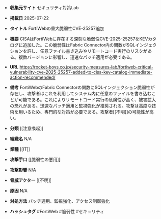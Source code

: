 - **収集元サイト**
セキュリティ対策Lab

- **掲載日**
2025-07-22

- **タイトル**
FortiWebの重大脆弱性CVE-25257追加

- **概要**
CISAはFortiWebに存在する深刻な脆弱性CVE-2025-25257をKEVカタログに追加した。この脆弱性はFabric Connector内の関数がSQLインジェクションを許し、任意ファイル書き込みやリモートコード実行のリスクがある。複数バージョンに影響し、迅速なパッチ適用が必要である。

- **URL**
https://rocket-boys.co.jp/security-measures-lab/fortiweb-critical-vulnerability-cve-2025-25257-added-to-cisa-kev-catalog-immediate-action-recommended/

- **備考**
FortiWebのFabric Connectorの関数にSQLインジェクション脆弱性が存在し、攻撃者はこれを利用してシステム内に任意のファイルを書き込むことが可能である。これによりリモートコード実行の危険性が高く、被害拡大の恐れがある。迅速なパッチ適用と監視強化が推奨される。攻撃は高度な技術を用いるため、専門的な対策が必要である。攻撃者[[不明]]の可能性が高い。

- **分類**
[[注意喚起]]

- **組織名**
N/A

- **業種**
[[IT]]

- **攻撃手口**
[[脆弱性の悪用]]

- **攻撃影響**
N/A

- **脅威アクター**
[[不明]]

- **原因**
N/A

- **対処方法**
パッチ適用、監視強化、アクセス制御強化

- **ハッシュタグ**
#FortiWeb #脆弱性 #セキュリティ
